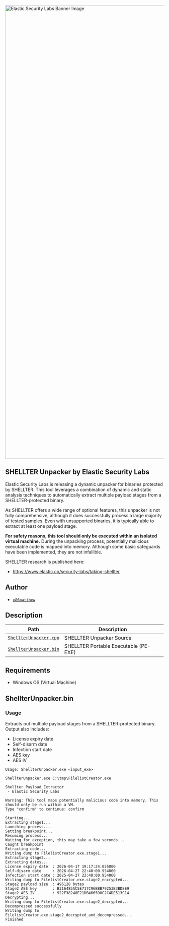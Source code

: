 <img width="1440" alt="Elastic Security Labs Banner Image" src="https://user-images.githubusercontent.com/7442091/234121634-fd2518cf-70cb-4eee-8134-393c1f712bac.png">

## SHELLTER Unpacker by Elastic Security Labs

Elastic Security Labs is releasing a dynamic unpacker for binaries protected by SHELLTER. This tool leverages a combination of dynamic and static analysis techniques to automatically extract multiple payload stages from a SHELLTER-protected binary.

As SHELLTER offers a wide range of optional features, this unpacker is not fully comprehensive, although it does successfully process a large majority of tested samples. Even with unsupported binaries, it is typically able to extract at least one payload stage.

**For safety reasons, this tool should only be executed within an isolated virtual machine.** During the unpacking process, potentially malicious executable code is mapped into memory. Although some basic safeguards have been implemented, they are not infallible.

SHELLTER research is published here:

- https://www.elastic.co/security-labs/taking-shellter

## Author
-   [`x86matthew`](https://x.com/x86matthew)

## Description

| Path               | Description                             |
| ------------------ | --------------------------------------- |
| [`ShellterUnpacker.cpp`](ShellterUnpacker.cpp)    | SHELLTER Unpacker Source |
| [`ShellterUnpacker.bin`](ShellterUnpacker.bin)    | SHELLTER Portable Executable (PE-EXE) |

## Requirements

- Windows OS (Virtual Machine)

## ShellterUnpacker.bin

### Usage

Extracts out multiple payload stages from a SHELLTER-protected binary. Output also includes:
- License expiry date
- Self-disarm date
- Infection start date
- AES key
- AES IV

```
Usage: ShellterUnpacker.exe <input_exe>

ShellterUnpacker.exe C:\tmp\FilelistCreator.exe

Shellter Payload Extractor
 - Elastic Security Labs

Warning: This tool maps potentially malicious code into memory. This should only be run within a VM.
Type "confirm" to continue: confirm

Starting...
Extracting stage1...
Launching process...
Setting breakpoint...
Resuming process...
Waiting for exception, this may take a few seconds...
Caught breakpoint
Extracting code...
Writing dump to FilelistCreator.exe.stage1...
Extracting stage2...
Extracting dates...
License expiry date  : 2026-04-17 19:17:24.055000
Self-disarm date     : 2026-04-27 22:40:00.954060
Infection start date : 2025-04-27 22:40:00.954060
Writing dump to FilelistCreator.exe.stage2_encrypted...
Stage2 payload size  : 496128 bytes
Stage2 AES key       : B316485AC5E717C96BBB79253B3BDEE9
Stage2 AES IV        : 922F38248E21DB4665D8C2C4DE513C14
Decrypting...
Writing dump to FilelistCreator.exe.stage2_decrypted...
Decompressed successfully
Writing dump to FilelistCreator.exe.stage2_decrypted_and_decompressed...
Finished
```



